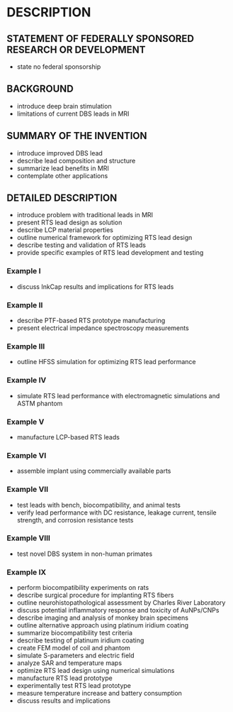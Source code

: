 # DESCRIPTION

## STATEMENT OF FEDERALLY SPONSORED RESEARCH OR DEVELOPMENT

- state no federal sponsorship

## BACKGROUND

- introduce deep brain stimulation
- limitations of current DBS leads in MRI

## SUMMARY OF THE INVENTION

- introduce improved DBS lead
- describe lead composition and structure
- summarize lead benefits in MRI
- contemplate other applications

## DETAILED DESCRIPTION

- introduce problem with traditional leads in MRI
- present RTS lead design as solution
- describe LCP material properties
- outline numerical framework for optimizing RTS lead design
- describe testing and validation of RTS leads
- provide specific examples of RTS lead development and testing

### Example I

- discuss InkCap results and implications for RTS leads

### Example II

- describe PTF-based RTS prototype manufacturing
- present electrical impedance spectroscopy measurements

### Example III

- outline HFSS simulation for optimizing RTS lead performance

### Example IV

- simulate RTS lead performance with electromagnetic simulations and ASTM phantom

### Example V

- manufacture LCP-based RTS leads

### Example VI

- assemble implant using commercially available parts

### Example VII

- test leads with bench, biocompatibility, and animal tests
- verify lead performance with DC resistance, leakage current, tensile strength, and corrosion resistance tests

### Example VIII

- test novel DBS system in non-human primates

### Example IX

- perform biocompatibility experiments on rats
- describe surgical procedure for implanting RTS fibers
- outline neurohistopathological assessment by Charles River Laboratory
- discuss potential inflammatory response and toxicity of AuNPs/CNPs
- describe imaging and analysis of monkey brain specimens
- outline alternative approach using platinum iridium coating
- summarize biocompatibility test criteria
- describe testing of platinum iridium coating
- create FEM model of coil and phantom
- simulate S-parameters and electric field
- analyze SAR and temperature maps
- optimize RTS lead design using numerical simulations
- manufacture RTS lead prototype
- experimentally test RTS lead prototype
- measure temperature increase and battery consumption
- discuss results and implications

